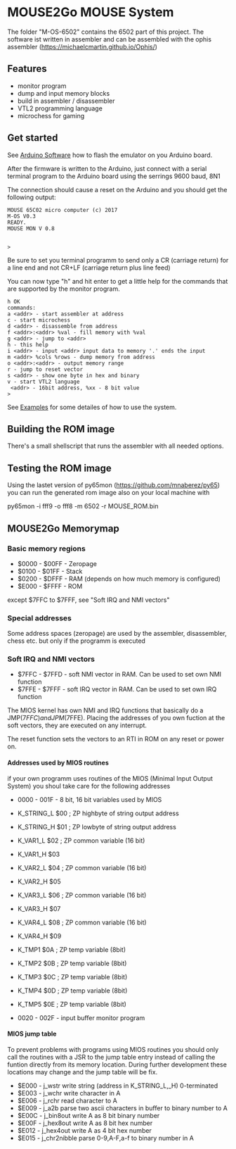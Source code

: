 # MOUSE2Go MOUSE System

The folder "M-OS-6502" contains the 6502 part of this project. The software ist written in assembler and
can be assembled with the ophis assembler (https://michaelcmartin.github.io/Ophis/)

## Features

 - monitor program 
 - dump and input memory blocks
 - build in assembler / disassembler
 - VTL2 programming language
 - microchess for gaming

## Get started

See [Arduino Software](/MOUSE2Go/pages/arduino) how to flash the emulator on you Arduino board. 

After the firmware is written to the Arduino, just connect with a serial terminal program to the Arduino board using the serrings 9600 baud, 8N1

The connection should cause a reset on the Arduino and you should get the following output:

```
MOUSE 65C02 micro computer (c) 2017
M-OS V0.3
READY.
MOUSE MON V 0.8


>
```

Be sure to set you terminal programm to send only a CR (carriage return) for a line end and not CR+LF (carriage return plus line feed)

You can now type "h" and hit enter to get a little help for the commands that are supported by the monitor program.

```
h OK
commands:
a <addr> - start assembler at address
c - start microchess
d <addr> - disassemble from address
f <addr>:<addr> %val - fill memory with %val
g <addr> - jump to <addr>
h - this help
i <addr> - input <addr> input data to memory '.' ends the input
m <addr> %cols %rows - dump memory from address
o <addr>:<addr> - output memory range
r - jump to reset vector
s <addr> - show one byte in hex and binary
v - start VTL2 language
 <addr> - 16bit address, %xx - 8 bit value
>
```

See [Examples](/MOUSE2Go/pages/examples) for some detailes of how to use the system.

## Building the ROM image

There's a small shellscript that runs the assembler with all needed options.

## Testing the ROM image

Using the lastet version of py65mon (https://github.com/mnaberez/py65) you can run the generated rom image
also on your local machine with

py65mon -i fff9 -o fff8 -m 6502 -r MOUSE_ROM.bin


## MOUSE2Go Memorymap

### Basic memory regions 

 - $0000 - $00FF   - Zeropage
 - $0100 - $01FF   - Stack
 - $0200 - $DFFF   - RAM (depends on how much memory is configured)
 - $E000 - $FFFF   - ROM
 
 except $7FFC to $7FFF, see "Soft IRQ and NMI vectors"

### Special addresses

 Some address spaces (zeropage) are used by the assembler, disassembler, chess etc. 
 but only if the programm is executed

### Soft IRQ and NMI vectors

 - $7FFC - $7FFD - soft NMI vector in RAM. Can be used to set own NMI function
 - $7FFE - $7FFF - soft IRQ vector in RAM. Can be used to set own IRQ function

 The MIOS kernel has own NMI and IRQ functions that basically do a JMP($7FFC) and JPM($7FFE).
 Placing the addresses of you own fuction at the soft vectors, they are executed on any interrupt.

 The reset function sets the vectors to an RTI in ROM on any reset or power on.

#### Addresses used by MIOS routines

 if your own programm uses routines of the MIOS (Minimal Input Output System) you
 shoul take care for the following addresses

 - 0000 - 001F    - 8 bit, 16 bit variables used by MIOS
 
 - K_STRING_L   $00 ; ZP highbyte of string output address
 - K_STRING_H   $01 ; ZP lowbyte of string output address
 - K_VAR1_L     $02 ; ZP common variable (16 bit)
 - K_VAR1_H     $03
 - K_VAR2_L     $04 ; ZP common variable (16 bit)
 - K_VAR2_H     $05
 - K_VAR3_L     $06 ; ZP common variable (16 bit)
 - K_VAR3_H     $07
 - K_VAR4_L     $08 ; ZP common variable (16 bit)
 - K_VAR4_H     $09
 - K_TMP1       $0A ; ZP temp variable (8bit)
 - K_TMP2       $0B ; ZP temp variable (8bit)
 - K_TMP3       $0C ; ZP temp variable (8bit)
 - K_TMP4       $0D ; ZP temp variable (8bit)
 - K_TMP5       $0E ; ZP temp variable (8bit)

 - 0020 - 002F    - input buffer monitor program
 
#### MIOS jump table

 To prevent problems with programs using MIOS routines you should only call the
 routines with a JSR to the jump table entry instead of calling the funtion directly 
 from its memory location. During further development these locations may change and 
 the jump table will be fix.

 - $E000 - j_wstr             write string (address in K_STRING_L,_H) 0-terminated
 - $E003 - j_wchr             write character in A
 - $E006 - j_rchr             read character to A
 - $E009 - j_a2b              parse two ascii characters in buffer to binary number to A
 - $E00C - j_bin8out          write A as 8 bit binary number
 - $E00F - j_hex8out          write A as 8 bit hex number
 - $E012 - j_hex4out          write A as 4 bit hex number
 - $E015 - j_chr2nibble       parse 0-9,A-F,a-f to binary number in A
 
